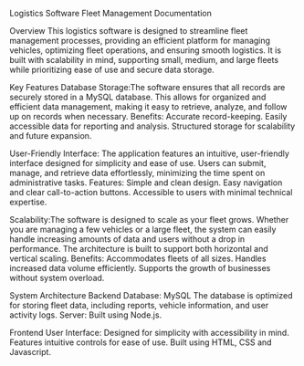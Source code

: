 Logistics Software  Fleet Management Documentation

Overview
This logistics software is designed to streamline fleet management processes, providing an efficient platform for managing vehicles, optimizing fleet operations, and ensuring smooth logistics. It is built with scalability in mind, supporting small, medium, and large fleets while prioritizing ease of use and secure data storage.

Key Features
Database Storage:The software ensures that all records are securely stored in a MySQL database. This allows for organized and efficient data management, making it easy to retrieve, analyze, and follow up on records when necessary.
Benefits:
Accurate record-keeping.
Easily accessible data for reporting and analysis.
Structured storage for scalability and future expansion.


User-Friendly Interface: The application features an intuitive, user-friendly interface designed for simplicity and ease of use. Users can submit, manage, and retrieve data effortlessly, minimizing the time spent on administrative tasks.
Features:
Simple and clean design.
Easy navigation and clear call-to-action buttons.
Accessible to users with minimal technical expertise.


Scalability:The software is designed to scale as your fleet grows. Whether you are managing a few vehicles or a large fleet, the system can easily handle increasing amounts of data and users without a drop in performance. The architecture is built to support both horizontal and vertical scaling.
Benefits:
Accommodates fleets of all sizes.
Handles increased data volume efficiently.
Supports the growth of businesses without system overload.



System Architecture
Backend
Database: MySQL
The database is optimized for storing fleet data, including reports, vehicle information, and user activity logs.
Server: Built using Node.js.

Frontend
User Interface: Designed for simplicity with accessibility in mind. Features intuitive controls for ease of use.
Built using HTML, CSS and Javascript.








